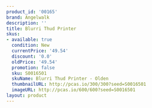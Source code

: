 ```yaml
---
product_id: '00165'
brand: Angelwalk
description: ''
title: Blurri Thud Printer
skus:
- available: true
  condition: New
  currentPrice: '49.54'
  discount: '0.0'
  oldPrice: '49.54'
  promotion: false
  sku: S0016501
  skuName: Blurri Thud Printer - Olden
  thumbnailURL: http://pcas.io/300/300?seed=S0016501
  imageURL: http://pcas.io/600/600?seed=S0016501
layout: product
---
```

